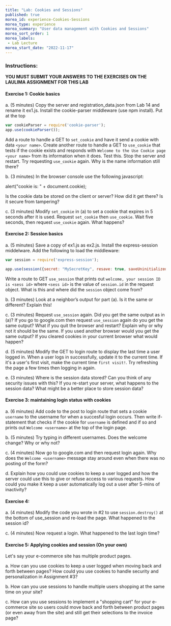 ```yaml
--- 
title: "Lab: Cookies and Sessions" 
published: true 
morea_id: experience-Cookies-Sessions
morea_type: experience 
morea_summary: "User data management with Cookies and Sessions"
morea_sort_order: 1 
morea_labels:
 - Lab Lecture
morea_start_date: "2022-11-17"
---
```


### Instructions: 
**YOU MUST SUBMIT YOUR ANSWERS TO THE EXERCISES ON THE LAULIMA ASSIGNMENT FOR THIS LAB**

#### Exercise 1: Cookie basics

a. (5 minutes) Copy the server and registration_data.json from Lab 14 and rename it ex1.js. Install the cookie-parser middleware (use npm install). Put at the top
```Javascript
var cookieParser = require('cookie-parser');
app.use(cookieParser());
```
 Add a route to handle a GET to `set_cookie` and have it send a cookie with data `<your name>`. Create another route to handle a GET to `use_cookie` that tests if the cookie exists and responds with `Welcome to the Use Cookie page <your name>` from its information when it does. Test this. Stop the server and restart. Try requesting `use_cookie` again. Why is the name information still there?  



b. (3 minutes) In the browser console use the following javascript:

alert("cookie is: " + document.cookie);

Is the cookie data be stored on the client or server? How did it get there? Is it secure from tampering? 



c. (3 minutes) Modify `set_cookie` in (a) to set a cookie that expires in 5 seconds after it is used. Request `set_cookie` then `use_cookie`. Wait five seconds, then request `use_cookie` again. What happens? 



#### Exercise 2: Session basics

a. (5 minutes) Save a copy of ex1.js as ex2.js. Install the express-session middelware. Add the following to load the middleware:
```Javascript
var session = require('express-session');

app.use(session({secret: "MySecretKey", resave: true, saveUninitialized: true}));
```
Write a route to GET `use_session` that prints out `welcome, your session ID is <sess id>` where `<sess id>` is the value of `session.id` in the request object. What is this and where did the `session` object come from?


b. (3 minutes) Look at a neighbor’s output for part (a). Is it the same or different? Explain this! 

c. (3 minutes) Request `use_session` again. Did you get the same output as in (a)? If you go to google.com then request `use_session` again do you get the same output? What if you quit the browser and restart? Explain why or why not it should be the same. If you used another browser would you get the same output? If you cleared cookies in your current browser what would happen?

d. (5 minutes) Modify the GET to login route to display the last time a user logged in. When a user logs in successfully, update it to the current time. If it's a user's first visit, make the current time `first visit!`. Try refreshing the page a few times then logging in again.

e. (3 minutes) Where is the session data stored? Can you think of any security issues with this? If you re-start your server, what happens to the session data? What might be a better place to store session data?



#### Exercise 3: maintaining login status with cookies

a. (6 minutes) Add code to the post to login route that sets a cookie `username` to the username for when a succesful login occurs. Then write if-statement that checks if the cookie for `username` is defined and if so and prints out `Welcome <username>` at the top of the login page. 

b. (5 minutes) Try typing in different usernames. Does the welcome change? Why or why not?

c. (4 minutes) Now go to google.com and then request login again. Why does the `Welcome <username>` message stay around even when there was no posting of the form?

d. Explain how you could use cookies to keep a user logged and how the server could use this to give or refuse access to various requests. How could you make it keep a user automatically log out a user after 5-mins of inactivity?   

#### Exercise 4: 

a. (4 minutes) Modify the code you wrote in #2 to use `session.destroy()` at the bottom of use_session and re-load the page. What happened to the session id? 

c. (4 minutes) Now request a login. What happened to the last login time?


#### Exercise 5: Applying cookies and session (On your own)
Let's say your e-commerce site has multiple product pages. 

a. How can you use cookies to keep a user logged when moving back and forth between pages? How could you use cookies to handle security and personalization in Assignment #3?

b. How can you use sessions to handle multiple users shopping at the same time on your site?

c. How can you use sessions to implement a "shopping cart" for your e-commerce site so users could move back and forth between product pages (or even away from the site) and still get their selections to the invoice page?


